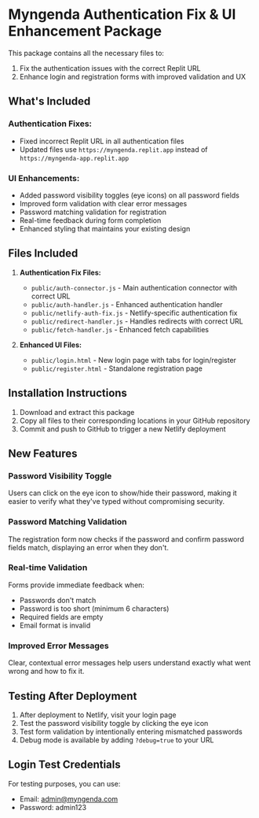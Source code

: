 # Myngenda Authentication Fix & UI Enhancement Package

This package contains all the necessary files to:
1. Fix the authentication issues with the correct Replit URL
2. Enhance login and registration forms with improved validation and UX

## What's Included

### Authentication Fixes:
- Fixed incorrect Replit URL in all authentication files
- Updated files use `https://myngenda.replit.app` instead of `https://myngenda-app.replit.app`

### UI Enhancements:
- Added password visibility toggles (eye icons) on all password fields
- Improved form validation with clear error messages
- Password matching validation for registration
- Real-time feedback during form completion
- Enhanced styling that maintains your existing design

## Files Included

1. **Authentication Fix Files:**
   - `public/auth-connector.js` - Main authentication connector with correct URL
   - `public/auth-handler.js` - Enhanced authentication handler
   - `public/netlify-auth-fix.js` - Netlify-specific authentication fix
   - `public/redirect-handler.js` - Handles redirects with correct URL
   - `public/fetch-handler.js` - Enhanced fetch capabilities

2. **Enhanced UI Files:**
   - `public/login.html` - New login page with tabs for login/register
   - `public/register.html` - Standalone registration page

## Installation Instructions

1. Download and extract this package
2. Copy all files to their corresponding locations in your GitHub repository
3. Commit and push to GitHub to trigger a new Netlify deployment

## New Features

### Password Visibility Toggle
Users can click on the eye icon to show/hide their password, making it easier to verify what they've typed without compromising security.

### Password Matching Validation
The registration form now checks if the password and confirm password fields match, displaying an error when they don't.

### Real-time Validation
Forms provide immediate feedback when:
- Passwords don't match
- Password is too short (minimum 6 characters)
- Required fields are empty
- Email format is invalid

### Improved Error Messages
Clear, contextual error messages help users understand exactly what went wrong and how to fix it.

## Testing After Deployment

1. After deployment to Netlify, visit your login page
2. Test the password visibility toggle by clicking the eye icon
3. Test form validation by intentionally entering mismatched passwords
4. Debug mode is available by adding `?debug=true` to your URL

## Login Test Credentials

For testing purposes, you can use:
- Email: admin@myngenda.com
- Password: admin123